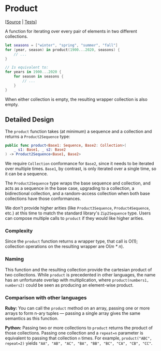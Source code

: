 # Product

[[Source](https://github.com/apple/swift-algorithms/blob/main/Sources/Algorithms/Product.swift) | 
 [Tests](https://github.com/apple/swift-algorithms/blob/main/Tests/SwiftAlgorithmsTests/ProductTests.swift)]

A function for iterating over every pair of elements in two different
collections.

```swift
let seasons = ["winter", "spring", "summer", "fall"]
for (year, season) in product(1900...2020, seasons) {
    // ...
}

// Is equivalent to:
for years in 1900...2020 {
    for season in seasons {
        // ...
    }
}
```

When either collection is empty, the resulting wrapper collection is also empty.

## Detailed Design

The `product` function takes (at minimum) a sequence and a collection and
returns a `Product2Sequence` type:

```swift
public func product<Base1: Sequence, Base2: Collection>(
    _ s1: Base1, _ s2: Base2
) -> Product2Sequence<Base1, Base2>
```

We require `Collection` conformance for `Base2`, since it needs to be iterated
over multiple times. `Base1`, by contrast, is only iterated over a single time,
so it can be a sequence.
 
The `Product2Sequence` type wraps the base sequence and collection, and acts as
a sequence in the base case, upgrading to a collection, a bidirectional
collection, and a random-access collection when both base collections have those
conformances.

We don't provide higher arities (like `Product3Sequence`, `Product4Sequence`,
etc.) at this time to match the standard library's `Zip2Sequence` type. Users
can compose multiple calls to `product` if they would like higher arities.

### Complexity

Since the `product` function returns a wrapper type, that call is O(1);
collection operations on the resulting wrapper are O(_m \* n_).

### Naming

This function and the resulting collection provide the cartesian product of two
collections. While `product` is precedented in other languages, the name has an
unfortunate overlap with multiplication, where `product(numbers1, numbers2)`
could be seen as producing an element-wise product.

### Comparison with other languages

**Ruby:** You can call the `product` method on an array, passing one or more
arrays to form n-ary tuples — passing a single array gives the same semantics as
this function.

**Python:** Passing two or more collections to `product` returns the product of
those collections. Passing one collection and a `repeat=n` parameter is
equivalent to passing that collection `n` times. For example, `product("ABC",
repeat=2)` yields `"AA", "AB", "AC", "BA", "BB", "BC", "CA", "CB", "CC"`.

